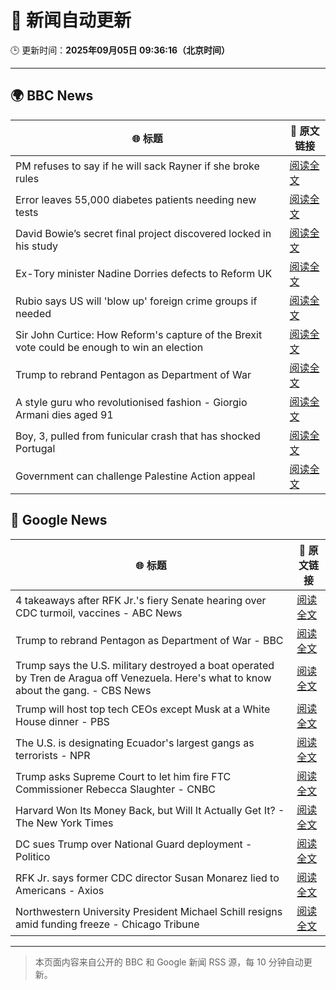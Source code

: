 # 🧠 新闻自动更新

🕒 更新时间：**2025年09月05日 09:36:16（北京时间）**

---

## 🌍 BBC News

| 🌐 标题 | 🔗 原文链接 |
|--------|-------------|
| PM refuses to say if he will sack Rayner if she broke rules | [阅读全文](https://www.bbc.com/news/articles/ce321d2n45vo?at_medium=RSS&at_campaign=rss) |
| Error leaves 55,000 diabetes patients needing new tests | [阅读全文](https://www.bbc.com/news/articles/c4g7d3w7gdlo?at_medium=RSS&at_campaign=rss) |
| David Bowie’s secret final project discovered locked in his study | [阅读全文](https://www.bbc.com/news/articles/c3dpdpvj083o?at_medium=RSS&at_campaign=rss) |
| Ex-Tory minister Nadine Dorries defects to Reform UK | [阅读全文](https://www.bbc.com/news/articles/cj9zld87y1go?at_medium=RSS&at_campaign=rss) |
| Rubio says US will 'blow up' foreign crime groups if needed | [阅读全文](https://www.bbc.com/news/articles/cx23nzwjnwwo?at_medium=RSS&at_campaign=rss) |
| Sir John Curtice: How Reform's capture of the Brexit vote could be enough to win an election | [阅读全文](https://www.bbc.com/news/articles/cwy853rj2kzo?at_medium=RSS&at_campaign=rss) |
| Trump to rebrand Pentagon as Department of War | [阅读全文](https://www.bbc.com/news/articles/cgr9r4qr0ppo?at_medium=RSS&at_campaign=rss) |
| A style guru who revolutionised fashion - Giorgio Armani dies aged 91 | [阅读全文](https://www.bbc.com/news/articles/c90z02n04nwo?at_medium=RSS&at_campaign=rss) |
| Boy, 3, pulled from funicular crash that has shocked Portugal | [阅读全文](https://www.bbc.com/news/articles/cgrqj7ydr0ko?at_medium=RSS&at_campaign=rss) |
| Government can challenge Palestine Action appeal | [阅读全文](https://www.bbc.com/news/articles/ckgejwx3grlo?at_medium=RSS&at_campaign=rss) |

## 📰 Google News

| 🌐 标题 | 🔗 原文链接 |
|--------|-------------|
| 4 takeaways after RFK Jr.'s fiery Senate hearing over CDC turmoil, vaccines - ABC News | [阅读全文](https://news.google.com/rss/articles/CBMingFBVV95cUxQbDZPSlFLbFpnaDJhTmxmdFdJWkdfcU4wRlNpcVFCYTBpQW5MZU5qbHc1RGE3ZEc2ckxEQzdES0p2VkdSYlp4UHA5dEJSZWkySGlfMUh2NlNWVkU3YjB5U2VkdmVONV9LMlFNN1NwdzBpQ3dqTllXdVUybnk2WHJZalM5R2RrV19kZHl0Q0pWbHh6MmdFWENsLUFCNXQ2Z9IBowFBVV95cUxNVTQ0cFhwa2NxM2ZpREZGMXdsYzNoSzFXTXdJam8wMkZMaVpMX3ZPSXVoYWR1VDY3R1ZDSnFYY2tvMHRYaXYtd1d2M1huRUZnRWxGNEY4Y3JYMVVSYXFmemtIZFB3RzllQl9aTERVRVo3SlYzMXpTckYzd3NHbG1STkM1cVBzdFJkMjliaGxELS1MWldhV2VRMlZ3UE1HUkNLOXBB?oc=5) |
| Trump to rebrand Pentagon as Department of War - BBC | [阅读全文](https://news.google.com/rss/articles/CBMiWkFVX3lxTE1ONnBHX3dFaTlQNE1wT1ptR0VuV19NV3RJRWZjeVYtbVFRYUlTeEdHSmltcEFCOVZsamlNZi02dl81cW1pdVA2MzVCNkp2VllKM3ZXeHgwaDIxZ9IBX0FVX3lxTE4tTUhlLTNDZDRtR3hPakJBLVB6cTJPMnhieGFpdGRRY3R5eHAxUFpmVldNdVdoYUEyYnJkRm5SaENselVkRkhGOVBHNS1jcWZuRUJjYWo0Y3NKbUFvU3lF?oc=5) |
| Trump says the U.S. military destroyed a boat operated by Tren de Aragua off Venezuela. Here's what to know about the gang. - CBS News | [阅读全文](https://news.google.com/rss/articles/CBMiekFVX3lxTE83ZVpnZ1d6U1RrZEt0TlRYUlpxSHQyM3c5eF9TdTdJMGZQNGtNbDBSbzJnWkdoOWQ3ek5fMDdwQmhlMVU2b2RBVWdsY19yUlhZTFV2ci05czhoUTdacTBTQ0xPUzYtM3g2QkFZTUR6NExJOEpWLWhIbUhR0gF_QVVfeXFMTllucTdCeGVIeXZzUlFEcHdZMnRhSktFdlJoZjg0b1hTUWkyVmNiMERyUXRkS2x5TzhIVHlPUmhGT3ZVTmVTbkotcVZxWE5QUm0wcUxRRXV0Q3FDQ0hHQldCM3YtMURxZm11Wjg0NFB0ZHVoRkNQZEFJamxXclNiaw?oc=5) |
| Trump will host top tech CEOs except Musk at a White House dinner - PBS | [阅读全文](https://news.google.com/rss/articles/CBMipgFBVV95cUxQSEpSWUZScE9CY0VpbDk4Q2ZKOGMyRzJoc2JXN2cwUlphaFRsV1Vha1B0MzFtY1Fjdjd5Y1RERm5MQmNCVDBjamN2Vmk2Zl9LQmYwWHpLZS1scThpN0kzSldaZXlITE94Z09QU0R0OFY3Q0xpVTBpRXA3cmNLWk12aVo3UW1DamVGXzBEV2pEek9IM3V6TnRmQ083Yy0tQmU3ZDdEZkln0gGrAUFVX3lxTFBlWS10T3BJNHdJQ1d5cWFZUDBCUEhqalB1VTVDd3lRQUt0YjA4Q3pfcjFMd0dRY19ZN1JWWHdBaUtIazR0cHRtYUREYmlRYllEMzNGa18wc2t1V2kyc1FXemRINW9udGw3UTNJZmZ5TW0tNHRnSWw4end2T29VcGxSTnRXSUFuM1dNNG5GdURBbE4yak0zWVJjWW9aM3hlOGduLVVrZkRoZmx5TQ?oc=5) |
| The U.S. is designating Ecuador's largest gangs as terrorists - NPR | [阅读全文](https://news.google.com/rss/articles/CBMilgFBVV95cUxQZ3hYLVVucklORTFhMGh1VThGeTliaGdHUnE5dFhncjVmRXRIVVpfOHdkUlgtR0Z0ZnNOZWtBVmJxVTIzbmp3UHNrVmRLUS16WVhibUM3ZzEzT0hCN3Zsekc3UmtlMkJWMTRYcmVsUHBoY0hlcEpoUkhMMXFtdzl2Z3E4QWVLQk9YNkJ3VjhYb051M3BNaGc?oc=5) |
| Trump asks Supreme Court to let him fire FTC Commissioner Rebecca Slaughter - CNBC | [阅读全文](https://news.google.com/rss/articles/CBMilgFBVV95cUxOYU52UDRJYUxEQTVrbEJGd3VpR1RiMWpIM2RFcnBkNTdlX3R1dlIyYVlscGNrOG5Hb1VtMHI0eElTVjIxZ3V3bnlMQUh4OHFpUDd2aWJuV2Y1dGNYTl92TmM3anN6cGpld2FaUVlVS1l5Zl92TVBFNDFKS0xnVzM3TlNWTEtIUFBPMVJlUzNZUGxWYmduVXfSAZsBQVVfeXFMTVJiNFp2RUJhWWpJRjNMMG04cERVVl9WU25xV1hGYjF6ZTJwdjhxbHl4dk5zbG55RHFaVmJrbVMzWGZtQXhTNGhEZGtDbTlqUlFvWEhBYmRZZHJ4RFR4bGRpT3R6Q1RocTFqb0lDdUtfZ3FIR1dpMTdxeWdlbkQtYUtCdGstNEdEMmVGWEVsbmtkSnlJNEozVG8ydlU?oc=5) |
| Harvard Won Its Money Back, but Will It Actually Get It? - The New York Times | [阅读全文](https://news.google.com/rss/articles/CBMioAFBVV95cUxOc2U1OTJrcEVVQnhyN29EQ1J4OXdQTFNjMzdfMnZSWGt2NkVYVXBmNkhvM0FLU09DUFBQdVFUTkQ0ZkV5blhZa2RWVGhJTGl0d0tJbDZONThhNUVhamppeTk0SjBrLVQ1T09yTGU3dHNIUEpfbExpOVRyai1RMmF4MU1vOVIwZHZKZUYtLVFrMnY0ZlRRQ3U4dUUzVTY0VWJi?oc=5) |
| DC sues Trump over National Guard deployment - Politico | [阅读全文](https://news.google.com/rss/articles/CBMilwFBVV95cUxQM0pTVzVOVWhaSnZGN1ZBQWdTcXdVQUNFS2hIcU9HenpHcXJxMFoyaC1JaldaUU1ZSkJtNjNyVWtrTENCT1JhWldMN2xuVllXN1pLQVY1S1FwcHNsLUQtM09CVmFRQ1dqYXRLZGpKdHhyQ05peWVEUTNvbk5mb0xUYTg0MzBqU05helR4Q3FkazgxSjYwd1pR?oc=5) |
| RFK Jr. says former CDC director Susan Monarez lied to Americans - Axios | [阅读全文](https://news.google.com/rss/articles/CBMie0FVX3lxTE00SzF6VmVIOUt4dTFmTzNhcHJwVWNPcGdKNjIxeGJ4d0NUWkpac21vOVptX2lWT0ZYSmprM3BBVWxZZVZJeTg0bm9qOUcyT0JydjBTR3BJRk55Yi1rUHFfWW83RGxqVnNvY29SV091TWRQMEE4ZXdZd0xyUQ?oc=5) |
| Northwestern University President Michael Schill resigns amid funding freeze - Chicago Tribune | [阅读全文](https://news.google.com/rss/articles/CBMijAFBVV95cUxQOURLVEs3My1nTGhVU002djFGX0dXQ090UWI4T0NXOUxOcGNkQk01TGNJMlh2QWU2cldBcURjUTNZRVoxdmp3eEdnaDhLaVJBT2gxSDU4dFFKVGdfc0VsUGJJMzdjc3VmZEZuMmpSX2N0bkMzR3J6enlTNTVtYkRyZlVGdlAycDhKbXlSXw?oc=5) |

---
> 本页面内容来自公开的 BBC 和 Google 新闻 RSS 源，每 10 分钟自动更新。